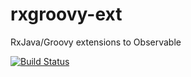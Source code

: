 # rxgroovy-ext
RxJava/Groovy extensions to Observable

[![Build Status](https://travis-ci.org/tednaleid/rxgroovy-ext.svg?branch=master)](https://travis-ci.org/tednaleid/rxgroovy-ext)
